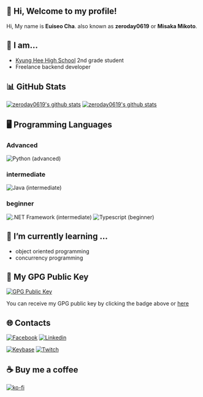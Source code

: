 ## 👋 Hi, Welcome to my profile!

Hi, My name is **Euiseo Cha**. also known as **zeroday0619** or **Misaka Mikoto**.
    
## 🙋 I am...
* [Kyung Hee High School](http://www.kyungheeboy.hs.kr) 2nd grade student
* Freelance backend developer



## 📊 GitHub Stats
[![zeroday0619's github stats](https://github-readme-stats.vercel.app/api?username=MisakaMikoto0502&show_icons=true&hide_border=true)](https://github.com/MisakaMikoto0502)
[![zeroday0619's github stats](https://github-readme-stats.vercel.app/api/top-langs/?username=MisakaMikoto0502&show_icons=true&hide_border=true&title_color=004386&icon_color=004386&layout=compact)](https://github.com/MisakaMikoto0502)


## 🖥️ Programming Languages
### **Advanced**
![Python (advanced)](https://img.shields.io/badge/Python-advanced-green?style=for-the-badge&logo=python)

### **intermediate**
![Java (intermediate)](https://img.shields.io/badge/java-intermediate-orange?style=for-the-badge&logo=java)

### **beginner**
![.NET Framework (intermediate)](https://img.shields.io/badge/.NET%20Framework-beginner-blue?style=for-the-badge&logo=.Net)
![Typescript (beginner)](https://img.shields.io/badge/Typescript-beginner-blue?style=for-the-badge&logo=typescript)

## 🌱 **I’m currently learning ...**
- object oriented programming
- concurrency programming

## 🔑 My GPG Public Key
[![GPG Public Key](https://img.shields.io/badge/GPG%20Fingerprint-2DB5DF6978DE9BFB4654274BB6E66720C73BE89F-green?style=for-the-badge)](https://keys.openpgp.org/vks/v1/by-fingerprint/2DB5DF6978DE9BFB4654274BB6E66720C73BE89F)

You can receive my GPG public key by clicking the badge above or [here](https://keys.openpgp.org/vks/v1/by-fingerprint/2DB5DF6978DE9BFB4654274BB6E66720C73BE89F)


## 🌐 **Contacts**
[![Facebook](https://img.shields.io/badge/Facebook-Euiseo%20Cha-lightgrey?style=for-the-badge&logo=facebook)](https://www.facebook.com/zeroday0619/)
[![Linkedin](https://img.shields.io/badge/Linkedin-Euiseo%20Cha-lightgrey?style=for-the-badge&logo=linkedin)](https://www.linkedin.com/in/euiseo-cha-870585189)

[![Keybase](https://img.shields.io/badge/Keybase-zeroday0619-lightgrey?style=for-the-badge&logo=keybase)](https://keybase.io/zeroday0619)
[![Twitch](https://img.shields.io/badge/Twitch-zeroday0619-lightgrey?style=for-the-badge&logo=twitch)](https://www.twitch.tv/zeroday0619)


## ☕ Buy me a coffee
[![ko-fi](https://www.ko-fi.com/img/githubbutton_sm.svg)](https://ko-fi.com/I2I02G9E1)


<!--
**zeroday0619/zeroday0619** is a ✨ _special_ ✨ repository because its `README.md` (this file) appears on your GitHub profile.

Here are some ideas to get you started:

- 🔭 I’m currently working on ...
- 🌱 I’m currently learning ...
- 👯 I’m looking to collaborate on ...
- 🤔 I’m looking for help with ...
- 💬 Ask me about ...
- 📫 How to reach me: ...
- 😄 Pronouns: ...
- ⚡ Fun fact: ...
-->
